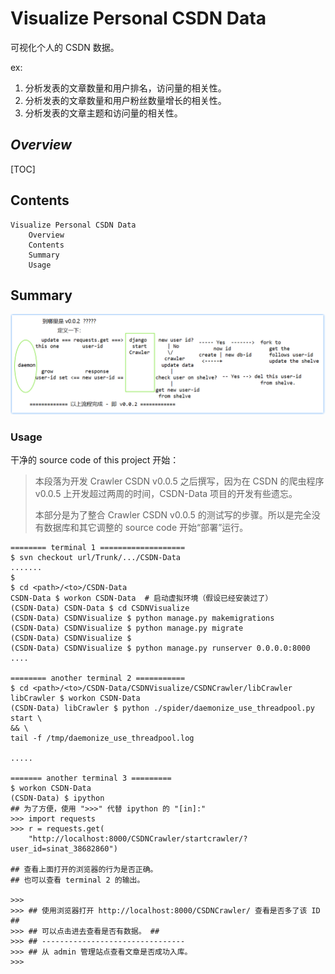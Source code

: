 # Visualize Personal CSDN Data

  可视化个人的 CSDN 数据。

ex:

1. 分析发表的文章数量和用户排名，访问量的相关性。
2. 分析发表的文章数量和用户粉丝数量增长的相关性。
3. 分析发表的文章主题和访问量的相关性。

## *Overview*

[TOC]

## Contents

```
Visualize Personal CSDN Data
    Overview
    Contents
    Summary
    Usage
```



## Summary

~~![v0.0.2 project logical](res/define_v0.0.2.png)~~

### Usage

干净的 source code of this project 开始：

> 本段落为开发 Crawler CSDN v0.0.5 之后撰写，因为在 CSDN 的爬虫程序 v0.0.5 上开发超过两周的时间，CSDN-Data 项目的开发有些遗忘。
>
> 本部分是为了整合 Crawler CSDN v0.0.5 的测试写的步骤。所以是完全没有数据库和其它调整的 source code 开始“部署”运行。

```shell
======== terminal 1 ===================
$ svn checkout url/Trunk/.../CSDN-Data
.......
$
$ cd <path>/<to>/CSDN-Data
CSDN-Data $ workon CSDN-Data  # 启动虚拟环境（假设已经安装过了）
(CSDN-Data) CSDN-Data $ cd CSDNVisualize
(CSDN-Data) CSDNVisualize $ python manage.py makemigrations
(CSDN-Data) CSDNVisualize $ python manage.py migrate
(CSDN-Data) CSDNVisualize $ 
(CSDN-Data) CSDNVisualize $ python manage.py runserver 0.0.0.0:8000
....

======== another terminal 2 ===========
$ cd <path>/<to>/CSDN-Data/CSDNVisualize/CSDNCrawler/libCrawler
libCrawler $ workon CSDN-Data
(CSDN-Data) libCrawler $ python ./spider/daemonize_use_threadpool.py start \
&& \
tail -f /tmp/daemonize_use_threadpool.log

.....

======= another terminal 3 =========
$ workon CSDN-Data
(CSDN-Data) $ ipython
## 为了方便，使用 ">>>" 代替 ipython 的 "[in]:"
>>> import requests
>>> r = requests.get(
    "http://localhost:8000/CSDNCrawler/startcrawler/?user_id=sinat_38682860")

## 查看上面打开的浏览器的行为是否正确。
## 也可以查看 terminal 2 的输出。

>>> 
>>> ## 使用浏览器打开 http://localhost:8000/CSDNCrawler/ 查看是否多了该 ID ##
>>> ## 可以点击进去查看是否有数据。 ##
>>> ## --------------------------------
>>> ## 从 admin 管理站点查看文章是否成功入库。
>>> 
```















